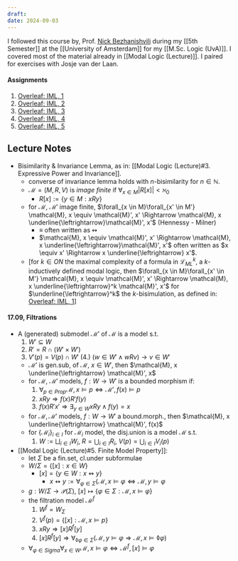 ```yaml
---
draft: 
date: 2024-09-03
---
```

I followed this course by, Prof. [Nick Bezhanishvili]() during my [[5th Semester]] at the [[University of Amsterdam]] for my [[M.Sc. Logic (UvA)]]. I covered most of the material already in [[Modal Logic (Lecture)]]. I paired for exercises with Josje van der Laan.
#### Assignments
1. [Overleaf: IML, 1](https://www.overleaf.com/read/qdtknhmjymqt#0a2005)
2. [Overleaf: IML, 2](https://www.overleaf.com/read/cpcbpxgshgwx#9933a8)
3. [Overleaf: IML, 3](https://www.overleaf.com/read/fhfgdcfdxfks#e50bb8)
4. [Overleaf: IML, 4](https://www.overleaf.com/read/nqzhrtkqwbjy#cd734e)
5. [Overleaf: IML, 5](https://www.overleaf.com/read/bnbpqggkwwdm#e2f4f5)

## Lecture Notes
- Bisimilarity & Invariance Lemma, as in: [[Modal Logic (Lecture)#3. Expressive Power and Invariance]].
	- converse of invariance lemma holds with $n$-bisimilarity for $n \in \mathbb{N}$.
	- $\mathcal{M} = (M, R, V)$ is _image finite_ if $\forall_{x \in M} |R[x]| < \aleph_0$
		- $R[x] := \{y \in M : x R y\}$
	- for $\mathcal{M}$, $\mathcal{M}'$ image finite, $\forall_{x \in M}\forall_{x' \in M'} \mathcal{M}, x \equiv \mathcal{M}', x' \Rightarrow \mathcal{M}, x \underline{\leftrightarrow}\mathcal{M}', x'$ (Hennessy - Milner)
		- $\equiv$ often written as $\leftrightsquigarrow$
		- $\mathcal{M}, x \equiv \mathcal{M}', x' \Rightarrow \mathcal{M}, x \underline{\leftrightarrow}\mathcal{M}', x'$ often written as $x \equiv x' \Rightarrow x \underline{\leftrightarrow} x'$.
	- \[for $k \in ON$ the maximal complexity of a formula in $\mathcal{L}^k_{ML}$, a $k$-inductively defined modal logic, then $\forall_{x \in M}\forall_{x' \in M'} \mathcal{M}, x \equiv \mathcal{M}', x' \Rightarrow \mathcal{M}, x \underline{\leftrightarrow}^k \mathcal{M}', x'$ for $\underline{\leftrightarrow}^k$ the $k$-bisimulation, as defined in: [Overleaf: IML, 1](https://www.overleaf.com/read/qdtknhmjymqt#0a2005)\]
#### 17.09, Filtrations
- A (generated) submodel $\mathcal{M}'$ of $\mathcal{M}$ is a model s.t.
	1. $W' \subseteq W$ 
	2. $R' = R \cap (W' \times W')$
	3. $V'(p) = V(p) \cap W'$ 
	(4.) $(w \in W' \land wRv) \to v \in W'$ 
	- $\mathcal{M'}$ is gen.sub, of $\mathcal{M}$, $x \in W'$, then $\mathcal{M}, x \underline{\leftrightarrow} \mathcal{M}', x$
	- for $\mathcal{M}$, $\mathcal{M}'$ models, $f: W \to W'$ is a bounded morphism if:
		1. $\forall_{p \in Prop}\mathcal{M}, x \models p \Leftrightarrow \mathcal{M'}, f(x) \models p$
		2. $x R y \Rightarrow f(x) R' f(y)$
		3. $f(x) R' x' \Rightarrow \exists_{y \in W} x R y \land f(y) = x$
	- for $\mathcal{M}, \mathcal{M}'$ models, $f: W \to W'$ a bound.morph., then $\mathcal{M}, x \underline{\leftrightarrow} \mathcal{M}', f(x)$
	- for $\{\mathcal{M}_i\}_{i \in I}$ for $\mathcal{M}_i$ model, the disj.union is a model $\mathcal{M}$ s.t.
		1. $W := \bigsqcup_{i \in I} W_i$, $R = \bigcup_{i \in I} R_i$, $V(p) = \bigcup_{i \in I} V_i(p)$ 
- [[Modal Logic (Lecture)#5. Finite Model Property]]:
	- let $\Sigma$ be a fin.set, cl.under subformulae
	- $W/\Sigma = \{[x]: x \in W\}$
		- $[x] =\{y \in W : x \leftrightsquigarrow y\}$
			- $x \leftrightsquigarrow y := \forall_{\varphi\in \Sigma}(\mathcal{M}, x \models \varphi \Leftrightarrow \mathcal{M}, y \models \varphi$
	- $g: W / \Sigma \to \mathcal{P}(\Sigma)$, $[x] \mapsto \{\varphi \in \Sigma : \mathcal{M},x \models \varphi\}$
	- the filtration model $\mathcal{M}^f$
		1. $W^f = W_\Sigma$
		2. $V^f(p) = \{[x]: \mathcal{M}, x \models p\}$
		3. $xRy \Rightarrow [x] R^f [y]$ 
		4. $[x]R^f[y] \Rightarrow \forall_{\lozenge \varphi \in \Sigma}(\mathcal{M}, y \models \varphi \Rightarrow \mathcal{M}, x \models \lozenge \varphi)$
	- $\forall_{\varphi \in Sigma} \forall_{x \in W} \mathcal{M}, x \models \varphi \Leftrightarrow \mathcal{M}^f, [x] \models \varphi$
